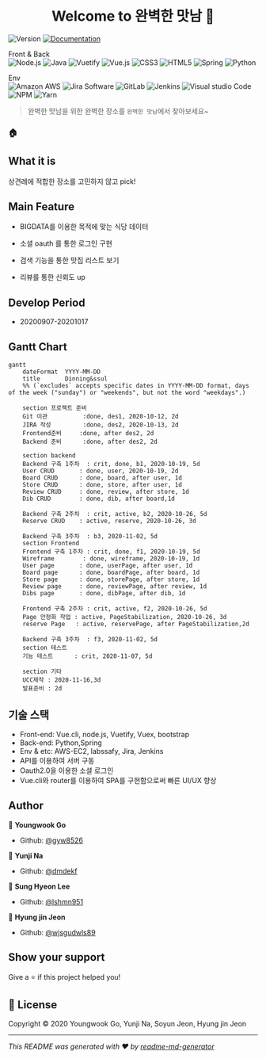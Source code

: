<h1 align="center">Welcome to 완벽한 맛남 👋</h1>
<p>
<div></div>
  <img alt="Version" src="https://img.shields.io/badge/version-1.1-blue.svg?cacheSeconds=2592000" />
  <a href="https://lab.ssafy.com/s03-webmobile1-sub2/s03p12a501/blob/master/README.md" target="_blank">
    <img alt="Documentation" src="https://img.shields.io/badge/documentation-yes-brightgreen.svg" />
  </a>
</p>
<p>
<div>Front & Back</div>
   <img alt="Node.js" src="https://img.shields.io/badge/Node.js-339933?logo=Node.js&logoColor=white" />
   <img alt="Java" src="https://img.shields.io/badge/Java-007396?logo=Java&logoColor=white" />
    <img alt="Vuetify" src="https://img.shields.io/badge/Vuetify-1867C0?logo=vuetify&logoColor=white" />
    <img alt="Vue.js" src="https://img.shields.io/badge/Vue.js-4FC08D?logo=vue.js&logoColor=white" />
    <img alt="CSS3" src="https://img.shields.io/badge/CSS3-1572B6?logo=CSS3&logoColor=white" />
    <img alt="HTML5" src="https://img.shields.io/badge/html5-E34F26?logo=HTML5&logoColor=white" />
    <img alt="Spring" src="https://img.shields.io/badge/Spring-6DB33F?logo=Spring&logoColor=white" />
    <img alt="Python" src="https://img.shields.io/badge/Python-3776AB?logo=Python&logoColor=white" />
</p>
<p>
<div>Env</div>
    <img alt="Amazon AWS" src="https://img.shields.io/badge/Amazon AWS-232F3E?logo=Amazon AWS&logoColor=white" />
    <img alt="Jira Software" src="https://img.shields.io/badge/Jira Software-0052CC?logo=Jira Software&logoColor=white" />
    <img alt="GitLab" src="https://img.shields.io/badge/GitLab-FCA121?logo=GitLab&logoColor=white" />
    <img alt="Jenkins" src="https://img.shields.io/badge/Jenkins-D24939?logo=Jenkins&logoColor=white" />
    <img alt="Visual studio Code" src="https://img.shields.io/badge/VisualStudioCode-007ACC?logo=Visual studio Code&logoColor=white" />
    <img alt="NPM" src="https://img.shields.io/badge/NPM-CB3837?logo=NPM&logoColor=white" />
    <img alt=" Yarn" src="https://img.shields.io/badge/Yarn-2C8EBB?logo=Yarn&logoColor=white" />



> 완벽한 맛남을 위한 완벽한 장소를 `완벽한 맛남`에서 찾아보세요~


### 🏠

## What it is

상견례에 적합한 장소를 고민하지 않고 pick! 

## Main Feature

- BIGDATA를 이용한 목적에 맞는 식당 데이터

- 소셜 oauth 를 통한 로그인 구현

- 검색 기능을 통한 맛집 리스트 보기

- 리뷰를 통한 신뢰도 up

  

## Develop Period

- 20200907-20201017

## Gantt Chart

```mermaid
gantt
    dateFormat  YYYY-MM-DD
    title       Dinning&ssul
    %% (`excludes` accepts specific dates in YYYY-MM-DD format, days of the week ("sunday") or "weekends", but not the word "weekdays".)

    section 프로젝트 준비
    Git 이관 			:done, des1, 2020-10-12, 2d
    JIRA 작성			:done, des2, 2020-10-13, 2d
    Frontend준비     :done, after des2, 2d
	Backend 준비		:done, after des2, 2d
	
	section backend
    Backend 구축 1주차 	: crit, done, b1, 2020-10-19, 5d
    User CRUD 		: done, user, 2020-10-19, 2d
    Board CRUD      : done, board, after user, 1d
    Store CRUD		: done, store, after user, 1d
    Review CRUD		: done, review, after store, 1d
    Dib CRUD 		: done, dib, after board,1d
   
   	Backend 구축 2주차	: crit, active, b2, 2020-10-26, 5d
   	Reserve CRUD	: active, reserve, 2020-10-26, 3d
   	
   	Backend 구축 3주차	: b3, 2020-11-02, 5d
    section Frontend
    Frontend 구축 1주차	: crit, done, f1, 2020-10-19, 5d
    Wireframe 	     : done, wireframe, 2020-10-19, 1d
    User page 		: done, userPage, after user, 1d
    Board page      : done, boardPage, after board, 1d
    Store page		: done, storePage, after store, 1d
    Review page		: done, reviewPage, after review, 1d
    Dibs page 		: done, dibPage, after dib, 1d
    
    Frontend 구축 2주차	: crit, active, f2, 2020-10-26, 5d
    Page 안정화 작업	: active, PageStabilization, 2020-10-26, 3d
    reserve Page   : active, reservePage, after PageStabilization,2d
    
    Backend 구축 3주차	: f3, 2020-11-02, 5d
    section 테스트
    기능 테스트      : crit, 2020-11-07, 5d
    
    section 기타
    UCC제작 : 2020-11-16,3d
    발표준비 : 2d
```


## 기술 스택

- Front-end: Vue.cli, node.js, Vuetify, Vuex, bootstrap
- Back-end: Python,Spring
- Env & etc: AWS-EC2, labssafy, Jira, Jenkins
- API를 이용하여 서버 구동
- Oauth2.0을 이용한 소셜 로그인
- Vue.cli와 router를 이용하여 SPA를 구현함으로써 빠른 UI/UX 향상

## Author

👨 **Youngwook Go**

* Github: [@gyw8526](https://github.com/gyw8526)

👩  **Yunji Na**

* Github: [@dmdekf](https://github.com/dmdekf)

👨 **Sung Hyeon Lee**

* Github: [@lshmn951](https://github.com/lshmn951)

👨 **Hyung jin Jeon**

* Github: [@wjsgudwls89](https://github.com/wjsgudwls89)



## Show your support

Give a ⭐️ if this project helped you!

## 📝 License

Copyright © 2020 Youngwook Go, Yunji Na, Soyun Jeon, Hyung jin Jeon

***
_This README was generated with ❤️ by [readme-md-generator](https://github.com/kefranabg/readme-md-generator)_

